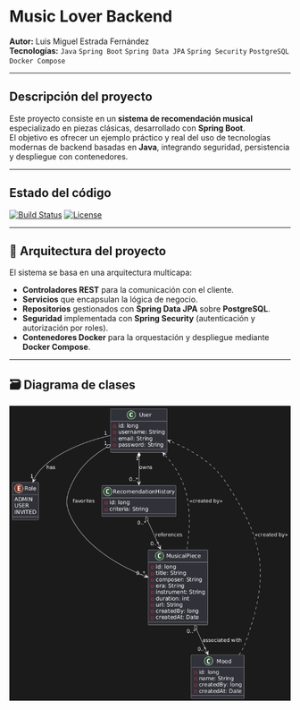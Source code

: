 # Music Lover Backend
**Autor:** Luis Miguel Estrada Fernández  
**Tecnologías:** `Java` `Spring Boot` `Spring Data JPA` `Spring Security` `PostgreSQL` `Docker Compose`

---

## Descripción del proyecto

Este proyecto consiste en un **sistema de recomendación musical** especializado en piezas clásicas, desarrollado con **Spring Boot**.  
El objetivo es ofrecer un ejemplo práctico y real del uso de tecnologías modernas de backend basadas en **Java**, integrando seguridad, persistencia y despliegue con contenedores.

---

## Estado del código

[![Build Status](https://img.shields.io/badge/build-passing-brightgreen.svg)](https://github.com/)
[![License](https://img.shields.io/badge/license-MIT-blue.svg)](LICENSE)

---

## 🧠 Arquitectura del proyecto

El sistema se basa en una arquitectura multicapa:
- **Controladores REST** para la comunicación con el cliente.
- **Servicios** que encapsulan la lógica de negocio.
- **Repositorios** gestionados con **Spring Data JPA** sobre **PostgreSQL**.
- **Seguridad** implementada con **Spring Security** (autenticación y autorización por roles).
- **Contenedores Docker** para la orquestación y despliegue mediante **Docker Compose**.

---

## 🗃️ Diagrama de clases
![](docs/diagrams/diagram-class.png)
